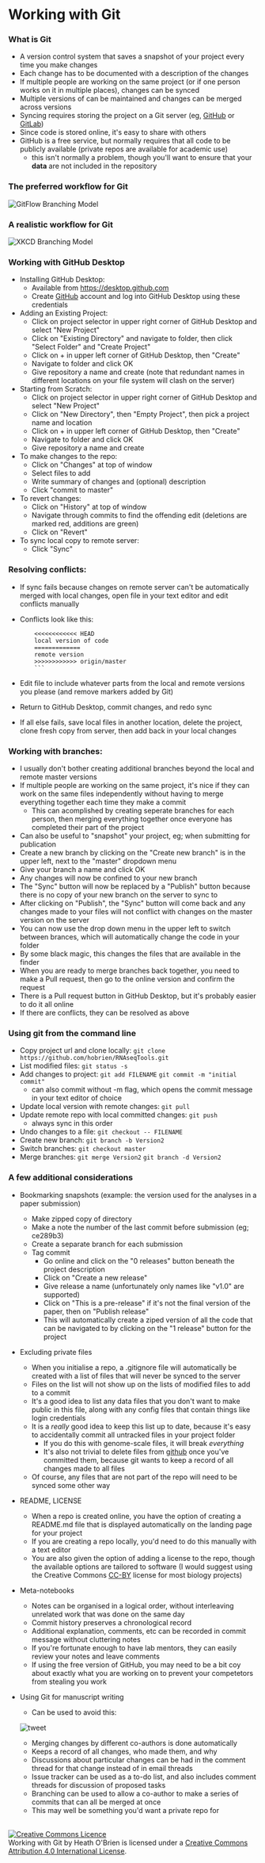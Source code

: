 # Working with Git
### What is Git
- A version control system that saves a snapshot of your project every time you make changes
- Each change has to be documented with a description of the changes
- If multiple people are working on the same project (or if one person works on it in multiple places), changes can be synced
- Multiple versions of can be maintained and changes can be merged across versions
- Syncing requires storing the project on a Git server (eg, [GitHub](https://github.com/) or [GitLab](https://about.gitlab.com/))
- Since code is stored online, it's easy to share with others
- GitHub is a free service, but normally requires that all code to be publicly available (private repos are available for academic use)
    - this isn't normally a problem, though you'll want to ensure that your **data** are not included in the repository

### The preferred workflow for Git
<div style='width:450px'>
</div>

![GitFlow Branching Model](http://nvie.com/img/git-model@2x.png)

### A realistic workflow for Git

![XKCD Branching Model](http://imgs.xkcd.com/comics/git.png)

### Working with GitHub Desktop
- Installing GitHub Desktop:
    - Available from https://desktop.github.com
    - Create [GitHub](github.com) account and log into GitHub Desktop using these credentials
- Adding an Existing Project:
    - Click on project selector in upper right corner of GitHub Desktop and select "New Project"
    - Click on "Existing Directory" and navigate to folder, then click "Select Folder" and "Create Project"
    - Click on + in upper left corner of GitHub Desktop, then "Create"
    - Navigate to folder and click OK
    - Give repository a name and create (note that redundant names in different locations on your file system will clash on the server)
- Starting from Scratch:
    - Click on project selector in upper right corner of GitHub Desktop and select "New Project"
    - Click on "New Directory", then "Empty Project", then pick a project name and location
    - Click on + in upper left corner of GitHub Desktop, then "Create"
    - Navigate to folder and click OK
    - Give repository a name and create
- To make changes to the repo:
    - Click on "Changes" at top of window
    - Select files to add
    - Write summary of changes and (optional) description
    - Click "commit to master"
- To revert changes:
    - Click on "History" at top of window
    - Navigate through commits to find the offending edit (deletions are marked red, additions are green)
    - Click on "Revert"
- To sync local copy to remote server:
    - Click "Sync"

### Resolving conflicts:
- If sync fails because changes on remote server can't be automatically merged with local changes, open file in your text editor and edit conflicts manually
- Conflicts look like this:

    ```
        <<<<<<<<<<<< HEAD
        local version of code
        =============
        remote version
        >>>>>>>>>>>> origin/master
        ```

- Edit file to include whatever parts from the local and remote versions you please (and remove markers added by Git)
- Return to GitHub Desktop, commit changes, and redo sync
- If all else fails, save local files in another location, delete the project, clone fresh copy from server, then add back in your local changes
    
### Working with branches:
- I usually don't bother creating additional branches beyond the local and remote master versions
- If multiple people are working on the same project, it's nice if they can work on the same files independently without having to merge everything together each time they make a commit
    - This can acomplished by creating seperate branches for each person, then merging everything together once everyone has completed their part of the project
- Can also be useful to "snapshot" your project, eg; when submitting for publication
- Create a new branch by clicking on the "Create new branch" is in the upper left, next to the "master" dropdown menu
- Give your branch a name and click OK
- Any changes will now be confined to your new branch
- The "Sync" button will now be replaced by a "Publish" button because there is no copy of your new branch on the server to sync to
- After clicking on "Publish", the "Sync" button will come back and any changes made to your files will not conflict with changes on the master version on the server
- You can now use the drop down menu in the upper left to switch between brances, which will automatically change the code in your folder
- By some black magic, this changes the files that are available in the finder
- When you are ready to merge branches back together, you need to make a Pull request, then go to the online version and confirm the request
- There is a Pull request button in GitHub Desktop, but it's probably easier to do it all online
- If there are conflicts, they can be resolved as above

### Using git from the command line 
- Copy project url and clone locally:
    ```git clone https://github.com/hobrien/RNAseqTools.git```
- List modified files:
    ```git status -s```
- Add changes to project:
    ```git add FILENAME```
    ```git commit -m "initial commit"```
    - can also commit without -m flag, which opens the commit message in your text editor of choice
- Update local version with remote changes:
    ```git pull```
- Update remote repo with local committed changes:
    ```git push```
    - always sync in this order
- Undo changes to a file:
    ```git checkout -- FILENAME```
- Create new branch:
    ```git branch -b Version2```
- Switch branches:
    ```git checkout master```
- Merge branches:
    ```git merge Version2```
    ```git branch -d Version2```

### A few additional considerations
- Bookmarking snapshots (example: the version used for the analyses in a paper submission)
    - Make zipped copy of directory
    - Make a note the number of the last commit before submission (eg; ce289b3)
    - Create a separate branch for each submission
    - Tag commit
        - Go online and click on the "0 releases" button beneath the project description
        - Click on "Create a new release"
        - Give release a name (unfortunately only names like "v1.0" are supported)
        - Click on "This is a pre-release" if it's not the final version of the paper, then on "Publish release"
        - This will automatically create a ziped version of all the code that can be navigated to by clicking on the "1 release" button for the project
- Excluding private files
    - When you initialise a repo, a .gitignore file will automatically be created with a list of files that will never be synced to the server
    - Files on the list will not show up on the lists of modified files to add to a commit
    - It's a good idea to list any data files that you don't want to make public in this file, along with any config files that contain things like login credentials
    - It is a *really* good idea to keep this list up to date, because it's easy to accidentally commit all untracked files in your project folder
        - If you do this with genome-scale files, it will break *everything*
        - It's also not trivial to delete files from [github](github.com) once you've committed them, because git wants to keep a record of all changes made to all files
    - Of course, any files that are not part of the repo will need to be synced some other way
- README, LICENSE
    - When a repo is created online, you have the option of creating a README.md file that is displayed automatically on the landing page for your project
    - If you are creating a repo locally, you'd need to do this manually with a text editor
    - You are also given the option of adding a license to the repo, though the available options are tailored to software (I would suggest using the Creative Commons [CC-BY](https://creativecommons.org/licenses/by/2.0/uk/legalcode) license for most biology projects)
- Meta-notebooks
    - Notes can be organised in a logical order, without interleaving unrelated work that was done on the same day
    - Commit history preserves a chronological record
    - Additional explanation, comments, etc can be recorded in commit message without cluttering notes
    - If you're fortunate enough to have lab mentors, they can easily review your notes and leave comments
    - If using the free version of GitHub, you may need to be a bit coy about exactly what you are working on to prevent your competetors from stealing you work
- Using Git for manuscript writing
    - Can be used to avoid this:
    
    ![tweet](https://raw.githubusercontent.com/MixedModels/LearningMLwinN/master/ScreenShots/tweet.png)
    - Merging changes by different co-authors is done automatically
    - Keeps a record of all changes, who made them, and why
    - Discussions about particular changes can be had in the comment thread for that change instead of in email threads
    - Issue tracker can be used as a to-do list, and also includes comment threads for discussion of proposed tasks
    - Branching can be used to allow a co-author to make a series of commits that can all be merged at once
    - This may well be something you'd want a private repo for

<br>
<a rel="license" href="http://creativecommons.org/licenses/by/4.0/"><img alt="Creative Commons Licence" style="border-width:0" src="https://i.creativecommons.org/l/by/4.0/88x31.png" /></a><br /><span xmlns:dct="http://purl.org/dc/terms/" href="http://purl.org/dc/dcmitype/Text" property="dct:title" rel="dct:type">Working with Git</span> by <span xmlns:cc="http://creativecommons.org/ns#" property="cc:attributionName">Heath O'Brien</span> is licensed under a <a rel="license" href="http://creativecommons.org/licenses/by/4.0/">Creative Commons Attribution 4.0 International License</a>.